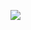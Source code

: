 ![](https://github-readme-stats.vercel.app/api?XH-03=你的Github用户名e&show_icons=true&theme=transparent)

<div align=

